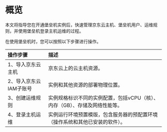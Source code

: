 # 概览

本文将指导您在开通堡垒机实例后，快速管理京东云主机、堡垒机用户、运维规则，并使用堡垒机登录主机运维的过程。

在使用堡垒机时，您可以按照以下步骤进行操作。

操作步骤|描述
:---|:---
1、导入京东云主机| 京东云上的云主机资源。
2、导入京东云IAM子账号|实例和其他资源的部署物理位置。
3、创建运维规则|实例规格标识不同的实例配置，包括vCPU（核）、内存（GB）、存储及网络性能等。
4、登录主机运维|实例运行环境预置模版，包含服务器的预配置环境（操作系统和其他已安装的软件）。
